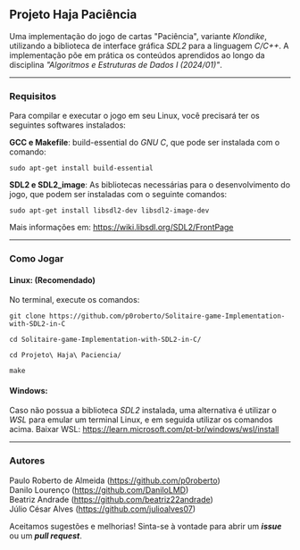 ## Projeto Haja Paciência

Uma implementação do jogo de cartas "Paciência", variante _Klondike_, utilizando a biblioteca de interface gráfica _SDL2_ para a linguagem _C/C++_. A implementação põe em prática os conteúdos aprendidos ao longo da disciplina _"Algoritmos e Estruturas de Dados I (2024/01)"_.
****
### Requisitos 
Para compilar e executar o jogo em seu Linux, você precisará ter os seguintes softwares instalados:

**GCC e Makefile**:  build-essential do _GNU C_, que pode ser instalada com o comando:
```
sudo apt-get install build-essential
 ```
**SDL2 e SDL2_image**: As bibliotecas necessárias para o desenvolvimento do jogo, que podem ser instaladas com o seguinte comandos: 
```
sudo apt-get install libsdl2-dev libsdl2-image-dev
```
  Mais informações em: https://wiki.libsdl.org/SDL2/FrontPage
****
### Como Jogar
#### Linux: (Recomendado)
No terminal, execute os comandos: 
```
git clone https://github.com/p0roberto/Solitaire-game-Implementation-with-SDL2-in-C
```
```
cd Solitaire-game-Implementation-with-SDL2-in-C/
```
```
cd Projeto\ Haja\ Paciencia/
```
```
make
```
#### Windows:
Caso não possua a biblioteca _SDL2_ instalada, uma alternativa é utilizar o _WSL_ para emular um terminal Linux, e em seguida utilizar os comandos acima.
Baixar WSL: https://learn.microsoft.com/pt-br/windows/wsl/install
****

### Autores
Paulo Roberto de Almeida (https://github.com/p0roberto)<br>
Danilo Lourenço (https://github.com/DaniloLMD)<br>
Beatriz Andrade (https://github.com/beatriz22andrade)<br>
Júlio César Alves (https://github.com/julioalves07)<br>

Aceitamos sugestões e melhorias! Sinta-se à vontade para abrir um _**issue**_ ou um _**pull request**_.
